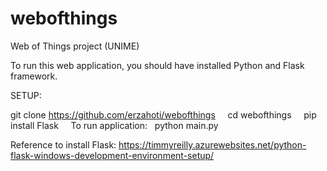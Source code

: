 # webofthings
Web of Things project (UNIME)
&nbsp;
&nbsp;

To run this web application, you should have installed Python and Flask framework.

SETUP:
&nbsp;

git clone https://github.com/erzahoti/webofthings 
&nbsp;
&nbsp;
cd webofthings
&nbsp;
&nbsp;
pip install Flask
&nbsp;
&nbsp;
To run application:
&nbsp;
python main.py

Reference to install Flask: https://timmyreilly.azurewebsites.net/python-flask-windows-development-environment-setup/
